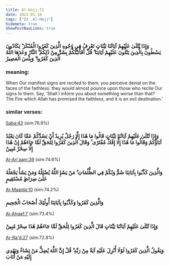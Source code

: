```yaml
---
title: Al-Hajj:72
date: 2013-01-10
tags: ["22 .Al-Hajj"]
hidemeta: true 
ShowPostNavLinks: true 
---
```

### وَإِذَا تُتْلَىٰ عَلَيْهِمْ آيَاتُنَا بَيِّنَاتٍ تَعْرِفُ فِي وُجُوهِ الَّذِينَ كَفَرُوا الْمُنْكَرَ ۖ يَكَادُونَ يَسْطُونَ بِالَّذِينَ يَتْلُونَ عَلَيْهِمْ آيَاتِنَا ۗ قُلْ أَفَأُنَبِّئُكُمْ بِشَرٍّ مِنْ ذَٰلِكُمُ ۗ النَّارُ وَعَدَهَا اللَّهُ الَّذِينَ كَفَرُوا ۖ وَبِئْسَ الْمَصِيرُ
### meaning: 
When Our manifest signs are recited to them, you perceive denial on the faces of the faithless: they would almost pounce upon those who recite Our signs to them. Say, ‘Shall I inform you about something worse than that? The Fire which Allah has promised the faithless, and it is an evil destination.’
### similar verses: 

[Saba:43](/34/43) (sim:76.9%)

### وَإِذَا تُتْلَىٰ عَلَيْهِمْ آيَاتُنَا بَيِّنَاتٍ قَالُوا مَا هَٰذَا إِلَّا رَجُلٌ يُرِيدُ أَنْ يَصُدَّكُمْ عَمَّا كَانَ يَعْبُدُ آبَاؤُكُمْ وَقَالُوا مَا هَٰذَا إِلَّا إِفْكٌ مُفْتَرًى ۚ وَقَالَ الَّذِينَ كَفَرُوا لِلْحَقِّ لَمَّا جَاءَهُمْ إِنْ هَٰذَا إِلَّا سِحْرٌ مُبِينٌ

[Al-An'aam:39](/6/39) (sim:74.6%)

### وَالَّذِينَ كَذَّبُوا بِآيَاتِنَا صُمٌّ وَبُكْمٌ فِي الظُّلُمَاتِ ۗ مَنْ يَشَإِ اللَّهُ يُضْلِلْهُ وَمَنْ يَشَأْ يَجْعَلْهُ عَلَىٰ صِرَاطٍ مُسْتَقِيمٍ

[Al-Maaida:10](/5/10) (sim:74.2%)

### وَالَّذِينَ كَفَرُوا وَكَذَّبُوا بِآيَاتِنَا أُولَٰئِكَ أَصْحَابُ الْجَحِيمِ

[Al-Ahqaf:7](/46/7) (sim:73.4%)

### وَإِذَا تُتْلَىٰ عَلَيْهِمْ آيَاتُنَا بَيِّنَاتٍ قَالَ الَّذِينَ كَفَرُوا لِلْحَقِّ لَمَّا جَاءَهُمْ هَٰذَا سِحْرٌ مُبِينٌ

[Ar-Ra'd:27](/13/27) (sim:72.8%)

### وَيَقُولُ الَّذِينَ كَفَرُوا لَوْلَا أُنْزِلَ عَلَيْهِ آيَةٌ مِنْ رَبِّهِ ۗ قُلْ إِنَّ اللَّهَ يُضِلُّ مَنْ يَشَاءُ وَيَهْدِي إِلَيْهِ مَنْ أَنَابَ
